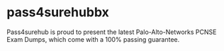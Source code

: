 # pass4surehubbx
Pass4surehub is proud to present the latest Palo-Alto-Networks PCNSE Exam Dumps, which come with a 100% passing guarantee.
